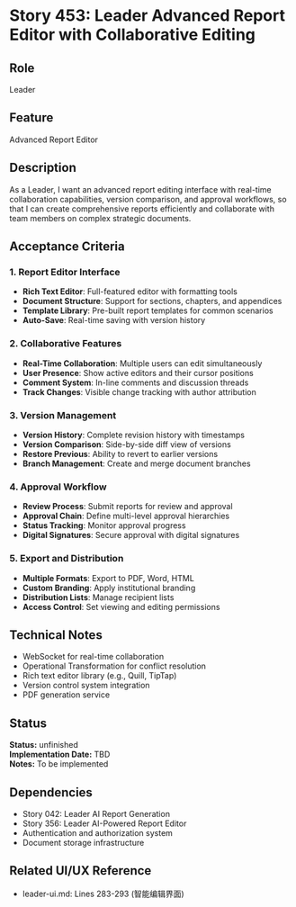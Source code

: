 # Story 453: Leader Advanced Report Editor with Collaborative Editing

## Role
Leader

## Feature
Advanced Report Editor

## Description
As a Leader, I want an advanced report editing interface with real-time collaboration capabilities, version comparison, and approval workflows, so that I can create comprehensive reports efficiently and collaborate with team members on complex strategic documents.

## Acceptance Criteria

### 1. Report Editor Interface
- **Rich Text Editor**: Full-featured editor with formatting tools
- **Document Structure**: Support for sections, chapters, and appendices
- **Template Library**: Pre-built report templates for common scenarios
- **Auto-Save**: Real-time saving with version history

### 2. Collaborative Features
- **Real-Time Collaboration**: Multiple users can edit simultaneously
- **User Presence**: Show active editors and their cursor positions
- **Comment System**: In-line comments and discussion threads
- **Track Changes**: Visible change tracking with author attribution

### 3. Version Management
- **Version History**: Complete revision history with timestamps
- **Version Comparison**: Side-by-side diff view of versions
- **Restore Previous**: Ability to revert to earlier versions
- **Branch Management**: Create and merge document branches

### 4. Approval Workflow
- **Review Process**: Submit reports for review and approval
- **Approval Chain**: Define multi-level approval hierarchies
- **Status Tracking**: Monitor approval progress
- **Digital Signatures**: Secure approval with digital signatures

### 5. Export and Distribution
- **Multiple Formats**: Export to PDF, Word, HTML
- **Custom Branding**: Apply institutional branding
- **Distribution Lists**: Manage recipient lists
- **Access Control**: Set viewing and editing permissions

## Technical Notes
- WebSocket for real-time collaboration
- Operational Transformation for conflict resolution
- Rich text editor library (e.g., Quill, TipTap)
- Version control system integration
- PDF generation service


## Status
**Status:** unfinished  
**Implementation Date:** TBD  
**Notes:** To be implemented
## Dependencies
- Story 042: Leader AI Report Generation
- Story 356: Leader AI-Powered Report Editor
- Authentication and authorization system
- Document storage infrastructure

## Related UI/UX Reference
- leader-ui.md: Lines 283-293 (智能编辑界面)